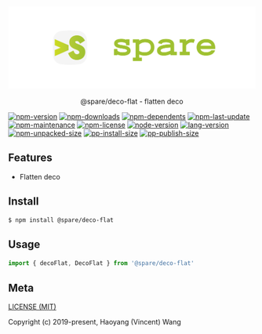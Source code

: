 <div align="center">
  <img alt="banner" src="../../../media/spare-banner.svg">
  <p align="center">@spare/deco-flat - flatten deco</p>
</div>

[![npm-version](https://img.shields.io/npm/v/@spare/deco-flat?logo=npm&style=flat-square)][url-npm]
[![npm-downloads](https://img.shields.io/npm/dm/@spare/deco-flat?logo=npm&style=flat-square)]()
[![npm-dependents](https://img.shields.io/librariesio/dependents/npm/@spare/deco-flat?logo=npm&style=flat-square)]()
[![npm-last-update](https://img.shields.io/npm/last-update/@spare/deco-flat?logo=npm&style=flat-square)]()
[![npm-maintenance](https://img.shields.io/npms-io/maintenance-score/@spare/deco-flat?logo=npm&style=flat-square)]()
[![npm-license](https://img.shields.io/npm/l/@spare/deco-flat?logo=npm&style=flat-square)]()
[![node-version](https://img.shields.io/node/v/@spare/deco-flat/latest?logo=node.js&style=flat-square)]()
[![lang-version](https://img.shields.io/badge/ECMAScript-6-F7DF1E?logo=javascript&style=flat-square)]()
[![npm-unpacked-size](https://img.shields.io/npm/unpacked-size/@spare/deco-flat?logo=hackthebox&style=flat-square)]()
[![pp-install-size](https://flat.badgen.net/packagephobia/install/@spare/deco-flat?icon=npm)]()
[![pp-publish-size](https://flat.badgen.net/packagephobia/publish/@spare/deco-flat?icon=npm)]()

[//]: <> (Link)

[url-github]: https://github.com/gadge/spare
[url-npm]: https://npmjs.org/package/@spare/deco-flat

## Features

- Flatten deco

## Install
```console
$ npm install @spare/deco-flat
```

## Usage
```js
import { decoFlat, DecoFlat } from '@spare/deco-flat'
```

## Meta
[LICENSE (MIT)](LICENSE)

Copyright (c) 2019-present, Haoyang (Vincent) Wang
